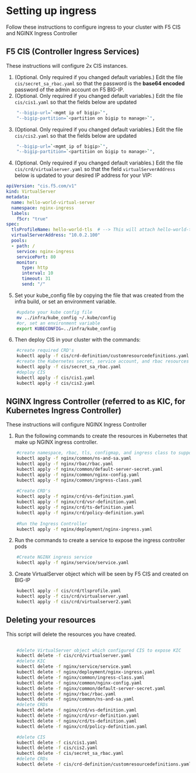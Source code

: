 # Setting up ingress
Follow these instructions to configure ingress to your cluster with F5 CIS and NGINX Ingress Controller

## F5 CIS (<b>C</b>ontroller <b>I</b>ngress <b>S</b>ervices)
These instructions will configure 2x CIS instances.

1. (Optional. Only required if you changed default variables.) Edit the file ````cis/secret_sa_rbac.yaml```` so that the password is the <b>base64 encoded</b> password of the admin account on F5 BIG-IP.
2. (Optional. Only required if you changed default variables.) Edit the file ````cis/cis1.yaml```` so that the fields below are updated
````bash
    "--bigip-url=`<mgmt ip of bigip>`",
    "--bigip-partition=`<partition on bigip to manage>`",
````
3. (Optional. Only required if you changed default variables.) Edit the file ````cis/cis2.yaml```` so that the fields below are updated
````bash
    "--bigip-url=`<mgmt ip of bigip>`",
    "--bigip-partition=`<partition on bigip to manage>`",
````
4. (Optional. Only required if you changed default variables.) Edit the file ````cis/crd/virtualserver.yaml```` so that the field ````virtualServerAddress```` below is updated to your desired IP address for your VIP:

````yaml
apiVersion: "cis.f5.com/v1"
kind: VirtualServer
metadata:
  name: hello-world-virtual-server
  namespace: nginx-ingress
  labels:
    f5cr: "true"
spec:
  tlsProfileName: hello-world-tls  # --> This will attach hello-world-tls TLSProfile
  virtualServerAddress: "10.0.2.100"
  pools:
  - path: /
    service: nginx-ingress
    servicePort: 80
    monitor:
      type: http
      interval: 10
      timeout: 31
      send: "/"
````
5. Set your kube_config file by copying the file that was created from the infra build, or set an environment variable.

````bash
    #update your kube config file
    mv ../infra/kube_config ~/.kube/config
    #or, set an environment variable
    export KUBECONFIG=../infra/kube_config
````
6. Then deploy CIS in your cluster with the commands:
````bash
    #create required CRD's
    kubectl apply -f cis/crd-definition/customresourcedefinitions.yaml
    #create the Kubernetes secret, service account, and rbac resources in your cluster
    kubectl apply -f cis/secret_sa_rbac.yaml
    #deploy CIS
    kubectl apply -f cis/cis1.yaml
    kubectl apply -f cis/cis2.yaml
````

## NGINX Ingress Controller (referred to as KIC, for <b>K</b>ubernetes <b>I</b>ngress <b>C</b>ontroller)
These instructions will configure NGINX Ingress Controller

1.  Run the following commands to create the resources in Kubernetes that make up NGINX ingress controller.
````bash
    #create namespace, rbac, tls, configmap, and ingress class to support KIC
    kubectl apply -f nginx/common/ns-and-sa.yaml
    kubectl apply -f nginx/rbac/rbac.yaml
    kubectl apply -f nginx/common/default-server-secret.yaml
    kubectl apply -f nginx/common/nginx-config.yaml
    kubectl apply -f nginx/common/ingress-class.yaml
    
    #Create CRD's
    kubectl apply -f nginx/crd/vs-definition.yaml
    kubectl apply -f nginx/crd/vsr-definition.yaml
    kubectl apply -f nginx/crd/ts-definition.yaml
    kubectl apply -f nginx/crd/policy-definition.yaml
    
    #Run the Ingress Controller
    kubectl apply -f nginx/deployment/nginx-ingress.yaml
````
2. Run the commands to create a service to expose the ingress controller pods
````bash
    #Create NGINX ingress service
    kubectl apply -f nginx/service/service.yaml
````
3. Create VirtualServer object which will be seen by F5 CIS and created on BIG-IP
````bash
    kubectl apply -f cis/crd/tlsprofile.yaml
    kubectl apply -f cis/crd/virtualserver.yaml
    kubectl apply -f cis/crd/virtualserver2.yaml
````

## Deleting your resources
This script will delete the resources you have created. 

````bash
    
    #delete VirtualServer object which configured CIS to expose KIC
    kubectl delete -f cis/crd/virtualserver.yaml
    #delete KIC
    kubectl delete -f nginx/service/service.yaml
    kubectl delete -f nginx/deployment/nginx-ingress.yaml
    kubectl delete -f nginx/common/ingress-class.yaml
    kubectl delete -f nginx/common/nginx-config.yaml
    kubectl delete -f nginx/common/default-server-secret.yaml
    kubectl delete -f nginx/rbac/rbac.yaml
    kubectl delete -f nginx/common/ns-and-sa.yaml
    #delete CRDs
    kubectl delete -f nginx/crd/vs-definition.yaml
    kubectl delete -f nginx/crd/vsr-definition.yaml
    kubectl delete -f nginx/crd/ts-definition.yaml
    kubectl delete -f nginx/crd/policy-definition.yaml

    #delete CIS
    kubectl delete -f cis/cis1.yaml
    kubectl delete -f cis/cis2.yaml
    kubectl delete -f cis/secret_sa_rbac.yaml
    #delete CRDs
    kubectl delete -f cis/crd-definition/customresourcedefinitions.yaml
````